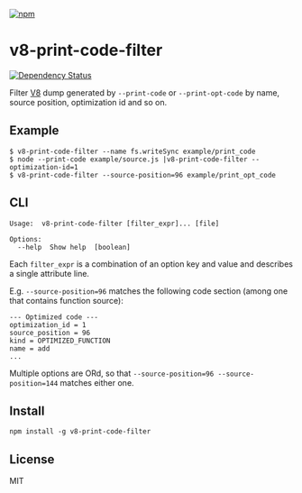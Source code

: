 [![npm](https://nodei.co/npm/v8-print-code-filter.png)](https://nodei.co/npm/v8-print-code-filter/)

# v8-print-code-filter

[![Dependency Status][david-badge]][david]

Filter [V8][v8] dump generated by `--print-code` or `--print-opt-code` by name, source position, optimization id and so on.

[v8]: https://code.google.com/p/v8-wiki/

[david]: https://david-dm.org/eush77/v8-print-code-filter
[david-badge]: https://david-dm.org/eush77/v8-print-code-filter.png

## Example

```
$ v8-print-code-filter --name fs.writeSync example/print_code
$ node --print-code example/source.js |v8-print-code-filter --optimization-id=1
$ v8-print-code-filter --source-position=96 example/print_opt_code
```

## CLI

```
Usage:  v8-print-code-filter [filter_expr]... [file]

Options:
  --help  Show help  [boolean]
```

Each `filter_expr` is a combination of an option key and value and describes a single attribute line.

E.g. `--source-position=96` matches the following code section (among one that contains function source):

```
--- Optimized code ---
optimization_id = 1
source_position = 96
kind = OPTIMIZED_FUNCTION
name = add
...
```

Multiple options are ORd, so that `--source-position=96 --source-position=144` matches either one.

## Install

```
npm install -g v8-print-code-filter
```

## License

MIT
